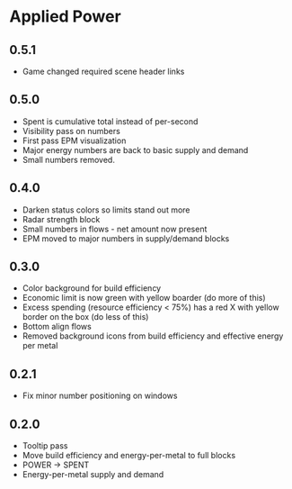# Applied Power

## 0.5.1

- Game changed required scene header links

## 0.5.0

- Spent is cumulative total instead of per-second
- Visibility pass on numbers
- First pass EPM visualization
- Major energy numbers are back to basic supply and demand
- Small numbers removed.

## 0.4.0

- Darken status colors so limits stand out more
- Radar strength block
- Small numbers in flows - net amount now present
- EPM moved to major numbers in supply/demand blocks

## 0.3.0

- Color background for build efficiency
- Economic limit is now green with yellow boarder (do more of this)
- Excess spending (resource efficiency < 75%) has a red X with yellow border on the box (do less of this)
- Bottom align flows
- Removed background icons from build efficiency and effective energy per metal

## 0.2.1

- Fix minor number positioning on windows

## 0.2.0

- Tooltip pass
- Move build efficiency and energy-per-metal to full blocks
- POWER -> SPENT
- Energy-per-metal supply and demand
